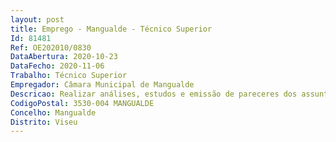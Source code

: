 ```yaml
--- 
layout: post
title: Emprego - Mangualde - Técnico Superior
Id: 81481
Ref: OE202010/0830
DataAbertura: 2020-10-23
DataFecho: 2020-11-06
Trabalho: Técnico Superior
Empregador: Câmara Municipal de Mangualde
Descricao: Realizar análises, estudos e emissão de pareceres dos assuntos que lhe são submetidos, tendo como base as melhores práticas legais ambientais, em vigor  Elaborar propostas fundamentadas com vista à resolução de problemas de caráter ambiental  Preparar, elaborar e acompanhar projetos ambientais, bem como promover a educação ambiental para todos os públicos  Promover e executar ações de carater geral ou especializadas na área da operação de redes de abastecimento de água e redes de saneamento, com o objetivo de maximizar a eficiência das mesmas e minimizar o seu impacto ambiental nos recursos hídricos  Assegurar a gestão de resíduos, promovendo o controlo integrado e correto tratamento dos resíduos, fomentando a sensibilização ambiental junto da população, criando fluxos de recolha de forma a melhorar a eficiência e indicadores de desempenho nas recolhas indiferenciada e seletiva  Elaborar aprovar planos de prevenção e gestão de resíduos de construção e demolição  Realizar coordenação de segurança em obra e em projeto  Ser interveniente nos processos de contratação pública.
CodigoPostal: 3530-004 MANGUALDE
Concelho: Mangualde
Distrito: Viseu
--- 
```

